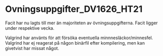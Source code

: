 # Ovningsuppgifter_DV1626_HT21
Facit har nu lagts till mer än majoriteten av övningsuppgifterna. Facit ligger under respektive vecka.

Valgrind har använts för att försöka eventuella minnnesläckor/minnesfel. Valgrind har ej reagerat på någon binärfil efter kompilering, men kan givetvist har missat något. 
